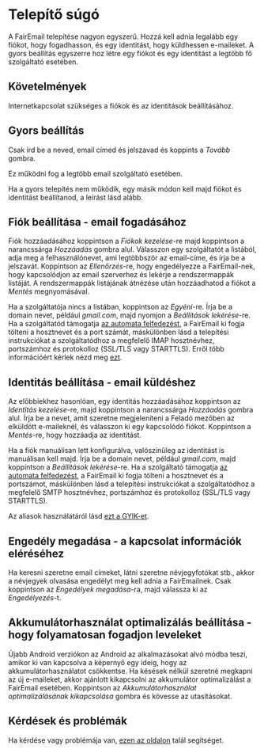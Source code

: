 # Telepítő súgó

A FairEmail telepítése nagyon egyszerű. Hozzá kell adnia legalább egy fiókot, hogy fogadhasson, és egy identitást, hogy küldhessen e-maileket. A gyors beállítás egyszerre hoz létre egy fiókot és egy identitást a legtöbb fő szolgáltató esetében.

## Követelmények

Internetkapcsolat szükséges a fiókok és az identitások beállításához.

## Gyors beállítás

Csak írd be a neved, email címed és jelszavad és koppints a *Tovább* gombra.

Ez működni fog a legtöbb email szolgáltató esetében.

Ha a gyors telepítés nem működik, egy másik módon kell majd fiókot és identitást beállítanod, a leírást lásd alább.

## Fiók beállítása - email fogadásához

Fiók hozzáadásához koppintson a *Fiókok kezelése*-re majd koppintson a narancssárga *Hozzáadás* gombra alul. Válasszon egy szolgáltatót a listából, adja meg a felhasználónevet, ami legtöbbször az email-címe, és írja be a jelszavát. Koppintson az *Ellenőrzés*-re, hogy engedélyezze a FairEmail-nek, hogy kapcsolódjon az email szerverhez és lekérje a rendszermappák listáját. A rendszermappák listájának átnézése után hozzáadhatod a fiókot a *Mentés* megnyomásával.

Ha a szolgáltatója nincs a listában, koppintson az *Egyéni*-re. Írja be a domain nevet, például *gmail.com*, majd nyomjon a *Beállítások lekérése*-re. Ha a szolgáltatód támogatja [az automata felfedezést](https://tools.ietf.org/html/rfc6186), a FairEmail ki fogja tölteni a hosztnevet és a port számát, máskülönben lásd a telepítési instrukciókat a szolgáltatódhoz a megfelelő IMAP hosztnévhez, portszámhoz és protokolloz (SSL/TLS vagy STARTTLS). Erről több információért kérlek nézd meg [ezt](https://github.com/M66B/FairEmail/blob/master/FAQ.md#authorizing-accounts).

## Identitás beállítása - email küldéshez

Az előbbiekhez hasonlóan, egy identitás hozzáadásához koppintson az *Identitás kezelése*-re, majd koppintson a narancssárga *Hozzáadás* gombra alul. Írja be a nevet, amit szeretne megjeleníteni a Feladó mezőben az elküldött e-maileknél, és válasszon ki egy kapcsolódó fiókot. Koppintson a *Mentés*-re, hogy hozzáadja az identitást.

Ha a fiók manuálisan lett konfigurálva, valószínűleg az identitást is manuálisan kell majd. Írja be a domain nevet, például *gmail.com*, majd koppintson a *Beállítások lekérése*-re. Ha a szolgáltató támogatja [az automata felfedezést](https://tools.ietf.org/html/rfc6186), a FairEmail ki fogja tölteni a hosztnevet és a portszámot, máskülönben lásd a telepítési instrukciókat a szolgáltatódhoz a megfelelő SMTP hosztnévhez, portszámhoz és protokolloz (SSL/TLS vagy STARTTLS).

Az aliasok használatáról lásd [ezt a GYIK-et](https://github.com/M66B/FairEmail/blob/master/FAQ.md#FAQ9).

## Engedély megadása - a kapcsolat információk eléréséhez

Ha keresni szeretne email címeket, látni szeretne névjegyfotókat stb., akkor a névjegyek olvasása engedélyt meg kell adnia a FairEmailnek. Csak koppintson az *Engedélyek megadása*-ra, majd válassza ki az *Engedélyezés*-t.

## Akkumulátorhasználat optimalizálás beállítása - hogy folyamatosan fogadjon leveleket

Újabb Android verziókon az Android az alkalmazásokat alvó módba teszi, amikor ki van kapcsolva a képernyő egy ideig, hogy az akkumulátorhasználatot csökkentse. Ha késések nélkül szeretné megkapni az új e-maileket, akkor ajánlott kikapcsolni az akkumulátor optimalizálást a FairEmail esetében. Koppintson az *Akkumulátorhasználat optimalizálásának kikapcsolása* gombra és kövesse az utasításokat.

## Kérdések és problémák

Ha kérdése vagy problémája van, [ezen az oldalon](https://github.com/M66B/FairEmail/blob/master/FAQ.md) talál segítséget.